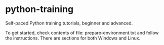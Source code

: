 # python-training
Self-paced Python training tutorials, beginner and advanced.

To get started, check contents of file: prepare-environment.txt and follow the instructions.
There are sections for both Windows and Linux.

